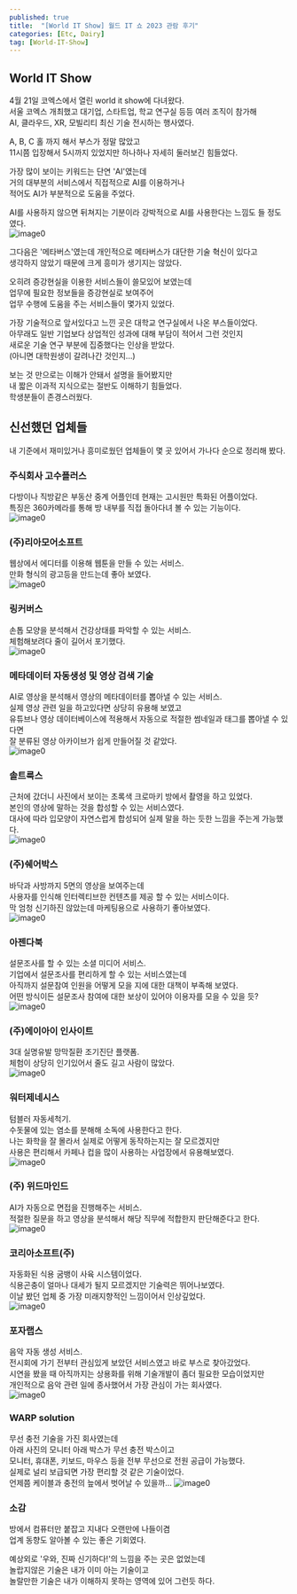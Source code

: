 ```yaml
---
published: true
title:  "[World IT Show] 월드 IT 쇼 2023 관람 후기"
categories: [Etc, Dairy]
tag: [World-IT-Show]
---
```


## World IT Show
4월 21일 코엑스에서 열린 world it show에 다녀왔다.  
서울 코엑스 개최했고 대기업, 스타트업, 학교 연구실 등등 여러 조직이 참가해  
AI, 클라우드, XR, 모빌리티 최신 기술 전시하는 행사였다.  

A, B, C 홀 까지 해서 부스가 정말 많았고  
11시쯤 입장해서 5시까지 있었지만 하나하나 자세히 둘러보긴 힘들었다.  

가장 많이 보이는 키워드는 단연 'AI'였는데  
거의 대부분의 서비스에서 직접적으로 AI를 이용하거나  
적어도 AI가 부분적으로 도움을 주었다.  

AI를 사용하지 않으면 뒤쳐지는 기분이라 
강박적으로 AI를 사용한다는 느낌도 들 정도였다.  
![image0](/images/2023-04-21-world_it_show_actual_ai.png)  

그다음은 '메타버스'였는데 개인적으로 메타버스가 대단한 기술 혁신이 있다고  
생각하지 않았기 때문에 크게 흥미가 생기지는 않았다.  

오히려 증강현실을 이용한 서비스들이 쓸모있어 보였는데  
업무에 필요한 정보들을 증강현실로 보여주어  
업무 수행에 도움을 주는 서비스들이 몇가지 있었다.  

가장 기술적으로 앞서있다고 느낀 곳은 대학교 연구실에서 나온 부스들이었다.  
아무래도 일반 기업보다 상업적인 성과에 대해 부담이 적어서 그런 것인지  
새로운 기술 연구 부분에 집중했다는 인상을 받았다.   
(아니면 대학원생이 갈려나간 것인지...)  

보는 것 만으로는 이해가 안돼서 설명을 들어봤지만  
내 짧은 이과적 지식으로는 절반도 이해하기 힘들었다.  
학생분들이 존경스러웠다.  


## 신선했던 업체들

내 기준에서 재미있거나 흥미로웠던 업체들이 몇 곳 있어서 가나다 순으로 정리해 봤다.  


### 주식회사 고수플러스
다방이나 직방같은 부동산 중계 어플인데 현재는 고시원만 특화된 어플이었다.  
특징은 360카메라를 통해 방 내부를 직접 돌아다녀 볼 수 있는 기능이다.  
![image0](/images/2023-04-21-world_it_show_gosuplus.JPG)  

### (주)리아모어소프트
웹상에서 에디터를 이용해 웹툰을 만들 수 있는 서비스.  
만화 형식의 광고등을 만드는데 좋아 보였다.  
![image0](/images/2023-04-21-world_it_show_riamore.JPG)  

### 링커버스
손톱 모양을 분석해서 건강상태를 파악할 수 있는 서비스.  
체험해보려다 줄이 길어서 포기했다.  
![image0](/images/2023-04-21-world_it_show_linkerbus.JPG)  

### 메타데이터 자동생성 및 영상 검색 기술
AI로 영상을 분석해서 영상의 메타데이터를 뽑아낼 수 있는 서비스.  
실제 영상 관련 일을 하고있다면 상당히 유용해 보였고  
유튜브나 영상 데이터베이스에 적용해서 자동으로 적절한 썸네일과 태그를 뽑아낼 수 있다면  
잘 분류된 영상 아카이브가 쉽게 만들어질 것 같았다.  
![image0](/images/2023-04-21-world_it_show_metadata_video.JPG)  

### 솔트룩스
근처에 갔더니 사진에서 보이는 초록색 크로마키 방에서 촬영을 하고 있었다.  
본인의 영상에 말하는 것을 합성할 수 있는 서비스였다.  
대사에 따라 입모양이 자연스럽게 합성되어 실제 말을 하는 듯한 느낌을 주는게 가능했다.  
![image0](/images/2023-04-21-world_it_show_saltlux.JPG)  

### (주)쉐어박스
바닥과 사방까지 5면의 영상을 보여주는데  
사용자를 인식해 인터렉티브한 컨텐츠를 제공 할 수 있는 서비스이다.  
막 엄청 신기하진 않았는데 마케팅용으로 사용하기 좋아보였다.  
![image0](/images/2023-04-21-world_it_show_sharebox.JPG)  

### 아젠다북
설문조사를 할 수 있는 소셜 미디어 서비스.  
기업에서 설문조사를 편리하게 할 수 있는 서비스였는데  
아직까지 설문참여 인원을 어떻게 모을 지에 대한 대책이 부족해 보였다.  
어떤 방식이든 설문조사 참여에 대한 보상이 있어야 이용자를 모을 수 있을 듯?  
![image0](/images/2023-04-21-world_it_show_agendabook.JPG)  

### (주)에이아이 인사이트
3대 실명유발 망막질환 조기진단 플랫폼.  
체험이 상당히 인기있어서 줄도 길고 사람이 많았다.  
![image0](/images/2023-04-21-world_it_show_ai_insight.JPG)  

### 워터제네시스
텀블러 자동세척기.  
수돗물에 있는 염소를 분해해 소독에 사용한다고 한다.  
나는 화학을 잘 몰라서 실제로 어떻게 동작하는지는 잘 모르겠지만  
사용은 편리해서 카페나 컵을 많이 사용하는 사업장에서 유용해보였다.  
![image0](/images/2023-04-21-world_it_show_watergenesis.JPG)  

### (주) 위드마인드
AI가 자동으로 면접을 진행해주는 서비스.  
적절한 질문을 하고 영상을 분석해서 해당 직무에 적합한지 판단해준다고 한다.  
![image0](/images/2023-04-21-world_it_show_withmind.JPG)  

### 코리아소프트(주)
자동화된 식용 굼뱅이 사육 시스템이었다.  
식용곤충이 얼마나 대세가 될지 모르겠지만 기술력은 뛰어나보였다.  
이날 봤던 업체 중 가장 미래지향적인 느낌이어서 인상깊었다.  
![image0](/images/2023-04-21-world_it_show_koreasoft.JPG)  

### 포자랩스
음악 자동 생성 서비스.  
전시회에 가기 전부터 관심있게 보았던 서비스였고 바로 부스로 찾아갔었다.  
시연을 봤을 때 아직까지는 상용화를 위해 기술개발이 좀더 필요한 모습이었지만  
개인적으로 음악 관련 일에 종사했어서 가장 관심이 가는 회사였다.  
![image0](/images/2023-04-21-world_it_show_pozalaps.JPG)  

### WARP solution
무선 충전 기술을 가진 회사였는데  
아래 사진의 모니터 아래 박스가 무선 충전 박스이고  
모니터, 휴대폰, 키보드, 마우스 등을 전부 무선으로 전원 공급이 가능했다.  
실제로 널리 보급되면 가장 편리할 것 같은 기술이었다.  
언제쯤 케이블과 충전의 늪에서 벗어날 수 있을까...
![image0](/images/2023-04-21-world_it_show_wrap.JPG)  


### 소감
방에서 컴퓨터만 붙잡고 지내다 오랜만에 나들이겸  
업계 동향도 알아볼 수 있는 좋은 기회였다.  

예상외로 '우와, 진짜 신기하다!'의 느낌을 주는 곳은 없었는데  
놀랍지않은 기술은 내가 이미 아는 기술이고  
놀랄만한 기술은 내가 이해하지 못하는 영역에 있어 그런듯 하다.  